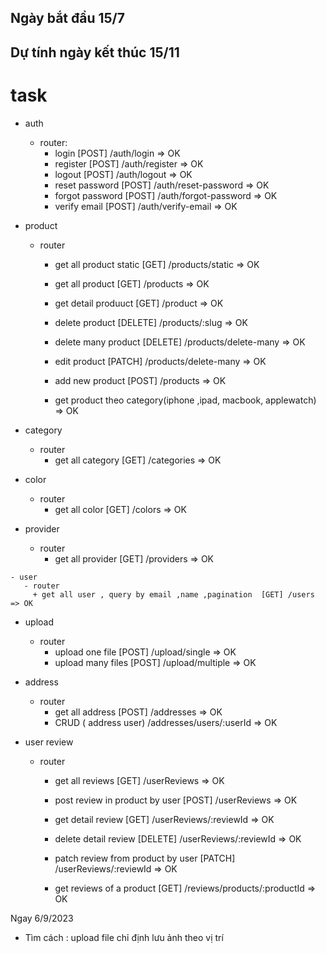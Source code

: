 
## Ngày bắt đầu 15/7
## Dự tính ngày kết thúc 15/11 

# task
   - auth
       - router:
         + login  [POST] /auth/login   => OK
         + register  [POST] /auth/register   => OK
         + logout  [POST] /auth/logout    => OK
         + reset password  [POST] /auth/reset-password   => OK
         + forgot password  [POST] /auth/forgot-password    => OK
         + verify email  [POST] /auth/verify-email    => OK
   - product
       - router
         + get all  product static  [GET] /products/static  => OK
         + get all product  [GET] /products  => OK
         + get detail produuct  [GET] /product  => OK
         + delete product  [DELETE]  /products/:slug  => OK
         + delete many product  [DELETE]  /products/delete-many   => OK
         + edit product  [PATCH]  /products/delete-many  => OK
         + add new product  [POST] /products    => OK
         
         + get product theo category(iphone ,ipad, macbook, applewatch) => OK
   - category
       - router
         + get all category  [GET] /categories => OK

   - color
       - router
         + get all color  [GET] /colors   => OK

   - provider
       - router
         + get all provider  [GET] /providers   => OK
    
    - user
       - router
         + get all user , query by email ,name ,pagination  [GET] /users   => OK

   - upload
       - router
         + upload one file  [POST] /upload/single  => OK
         + upload many files  [POST] /upload/multiple    => OK


   - address
      - router
         + get all address  [POST] /addresses   => OK
         + CRUD ( address user)  /addresses/users/:userId   => OK

   - user review
      - router
         + get all reviews  [GET] /userReviews => OK
         + post review in product by user [POST] /userReviews => OK

         + get detail review [GET] /userReviews/:reviewId => OK
         + delete detail review [DELETE] /userReviews/:reviewId => OK
         + patch review from product by user [PATCH] /userReviews/:reviewId => OK
         
         + get reviews of a product [GET] /reviews/products/:productId => OK

       
 Ngay 6/9/2023
   - Tìm cách : upload file chỉ định lưu ảnh theo vị trí